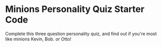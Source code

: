 # Minions Personality Quiz Starter Code

Complete this three question personality quiz, and find out if you're most like minions Kevin, Bob. or Otto!
